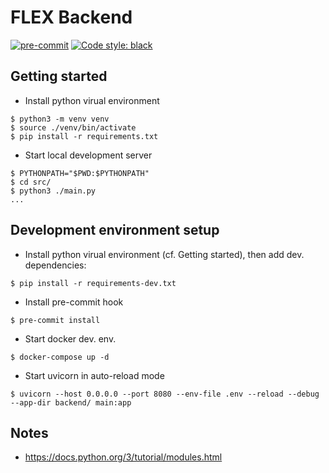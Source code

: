 # FLEX Backend

[![pre-commit](https://img.shields.io/badge/pre--commit-enabled-brightgreen?logo=pre-commit&logoColor=white)](https://github.com/pre-commit/pre-commit)
[![Code style: black](https://img.shields.io/badge/code%20style-black-000000.svg)](https://github.com/psf/black)

## Getting started

- Install python virual environment

```shell
$ python3 -m venv venv
$ source ./venv/bin/activate
$ pip install -r requirements.txt
```

- Start local development server

```shell
$ PYTHONPATH="$PWD:$PYTHONPATH"
$ cd src/
$ python3 ./main.py
...
```

## Development environment setup

- Install python virual environment (cf. Getting started), then add dev. dependencies:

```shell
$ pip install -r requirements-dev.txt
```

- Install pre-commit hook

```shell
$ pre-commit install
```

- Start docker dev. env.

```shell
$ docker-compose up -d
```

- Start uvicorn in auto-reload mode

```shell
$ uvicorn --host 0.0.0.0 --port 8080 --env-file .env --reload --debug --app-dir backend/ main:app
```

## Notes

- https://docs.python.org/3/tutorial/modules.html
